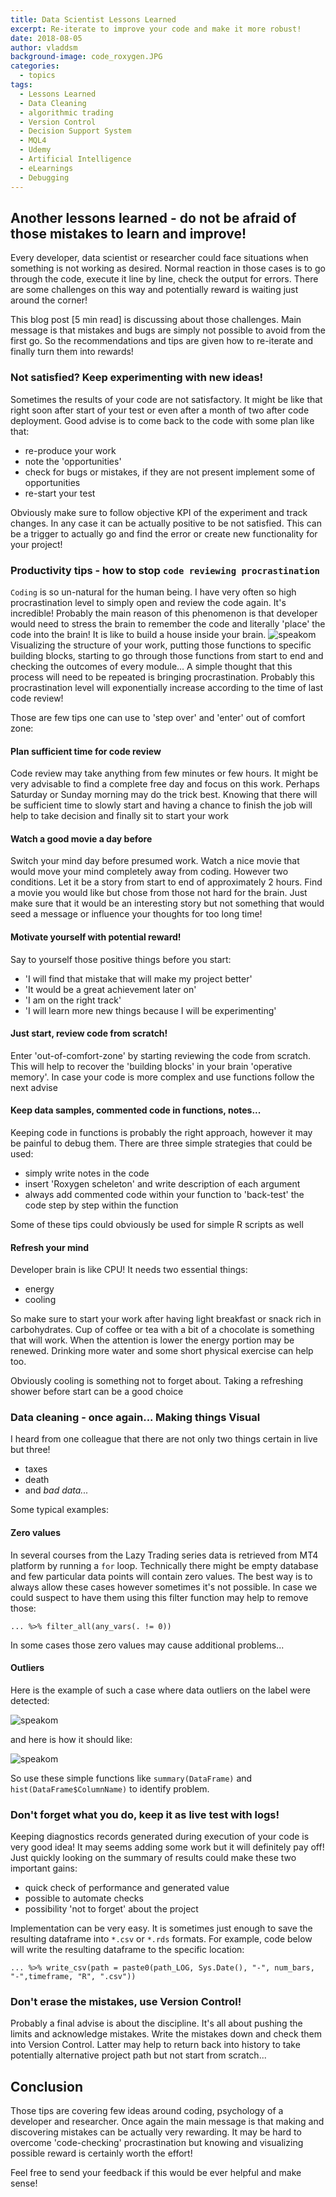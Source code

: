```yaml
---
title: Data Scientist Lessons Learned
excerpt: Re-iterate to improve your code and make it more robust!
date: 2018-08-05
author: vladdsm
background-image: code_roxygen.JPG
categories:
  - topics
tags:
  - Lessons Learned
  - Data Cleaning
  - algorithmic trading
  - Version Control
  - Decision Support System
  - MQL4
  - Udemy
  - Artificial Intelligence
  - eLearnings
  - Debugging
---
```


## Another lessons learned - do not be afraid of those mistakes to learn and improve!

Every developer, data scientist or researcher could face situations when something is not working as desired. Normal reaction in those cases is to go through the code, execute it line by line, check the output for errors. There are some challenges on this way and potentially reward is waiting just around the corner!

This blog post [5 min read] is discussing about those challenges. Main message is that mistakes and bugs are simply not possible to avoid from the first go. So the recommendations and tips are given how to re-iterate and finally turn them into rewards!

### Not satisfied? Keep experimenting with new ideas!

Sometimes the results of your code are not satisfactory. It might be like that right soon after start of your test or even after a month of two after code deployment. Good advise is to come back to the code with some plan like that:

* re-produce your work
* note the 'opportunities'
* check for bugs or mistakes, if they are not present implement some of opportunities
* re-start your test

Obviously make sure to follow objective KPI of the experiment and track changes. In any case it can be actually positive to be not satisfied. This can be a trigger to actually go and find the error or create new functionality for your project!

### Productivity tips - how to stop `code reviewing procrastination`

`Coding` is so un-natural for the human being. I have very often so high procrastination level to simply open and review the code again. It's incredible! Probably the main reason of this phenomenon is that developer would need to stress the brain to remember the code and literally 'place' the code into the brain! It is like to build a house inside your brain. 
<img src ="https://raw.githubusercontent.com/vladdsm/myblog_attempt/master/images/brain.JPG" alt="speakom"   />
Visualizing the structure of your work, putting those functions to specific building blocks, starting to go through those functions from start to end and checking the outcomes of every module... A simple thought that this process will need to be repeated is bringing procrastination. Probably this procrastination level will exponentially increase according to the time of last code review!

Those are few tips one can use to 'step over' and 'enter' out of comfort zone:

#### Plan sufficient time for code review

Code review may take anything from few minutes or few hours. It might be very advisable to find a complete free day and focus on this work. Perhaps Saturday or Sunday morning may do the trick best. Knowing that there will be sufficient time to slowly start and having a chance to finish the job will help to take decision and finally sit to start your work

#### Watch a good movie a day before

Switch your mind day before presumed work. Watch a nice movie that would move your mind completely away from coding. However two conditions. Let it be a story from start to end of approximately 2 hours. Find a movie you would like but chose from those not hard for the brain. Just make sure that it would be an interesting story but not something that would seed a message or influence your thoughts for too long time!

#### Motivate yourself with potential reward!

Say to yourself those positive things before you start:

* 'I will find that mistake that will make my project better'
* 'It would be a great achievement later on'
* 'I am on the right track'
* 'I will learn more new things because I will be experimenting'

#### Just start, review code from scratch!

Enter 'out-of-comfort-zone' by starting reviewing the code from scratch. This will help to recover the 'building blocks' in your brain 'operative memory'. In case your code is more complex and use functions follow the next advise

#### Keep data samples, commented code in functions, notes...

Keeping code in functions is probably the right approach, however it may be painful to debug them. There are three simple strategies that could be used:

* simply write notes in the code
* insert 'Roxygen scheleton' and write description of each argument
* always add commented code within your function to 'back-test' the code step by step within the function

Some of these tips could obviously be used for simple R scripts as well

#### Refresh your mind

Developer brain is like CPU! It needs two essential things:

* energy
* cooling

So make sure to start your work after having light breakfast or snack rich in carbohydrates. Cup of coffee or tea with a bit of a chocolate is something that will work. When the attention is lower the energy portion may be renewed. Drinking more water and some short physical exercise can help too.

Obviously cooling is something not to forget about. Taking a refreshing shower before start can be a good choice

### Data cleaning - once again... Making things Visual

I heard from one colleague that there are not only two things certain in live but three!

* taxes
* death
* and *bad data...*

Some typical examples:

#### Zero values

In several courses from the Lazy Trading series data is retrieved from MT4 platform by running a `for` loop. Technically there might be empty database and few particular data points will contain zero values. The best way is to always allow these cases however sometimes it's not possible. In case we could suspect to have them using this filter function may help to remove those:

`... %>% filter_all(any_vars(. != 0))`

In some cases those zero values may cause additional problems...

#### Outliers

Here is the example of such a case where data outliers on the label were detected:

<img src ="https://raw.githubusercontent.com/vladdsm/myblog_attempt/master/images/skewed_too_much.png" alt="speakom"   />

and here is how it should like:

<img src ="https://raw.githubusercontent.com/vladdsm/myblog_attempt/master/images/balanced.png" alt="speakom"   />

So use these simple functions like `summary(DataFrame)` and `hist(DataFrame$ColumnName)` to identify problem.

### Don't forget what you do, keep it as live test with logs!

Keeping diagnostics records generated during execution of your code is very good idea! It may seems adding some work but it will definitely pay off! Just quickly looking on the summary of results could make these two important gains:

* quick check of performance and generated value
* possible to automate checks
* possibility 'not to forget' about the project

Implementation can be very easy. It is sometimes just enough to save the resulting dataframe into `*.csv` or `*.rds` formats. For example, code below will write the resulting dataframe to the specific location:

`... %>% write_csv(path = paste0(path_LOG, Sys.Date(), "-", num_bars, "-",timeframe, "R", ".csv"))`

### Don't erase the mistakes, use Version Control!

Probably a final advise is about the discipline. It's all about pushing the limits and acknowledge mistakes. Write the mistakes down and check them into Version Control. Latter may help to return back into history to take potentially alternative project path but not start from scratch...

## Conclusion

Those tips are covering few ideas around coding, psychology of a developer and researcher. Once again the main message is that making and discovering mistakes can be actually very rewarding. It may be hard to overcome 'code-checking' procrastination but knowing and visualizing possible reward is certainly worth the effort!

Feel free to send your feedback if this would be ever helpful and make sense! 